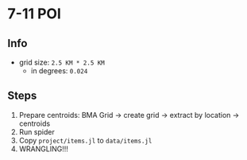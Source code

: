 # 7-11 POI

## Info
- grid size: `2.5 KM * 2.5 KM`
  - in degrees: `0.024`

## Steps
1. Prepare centroids: BMA Grid -> create grid -> extract by location -> centroids
2. Run spider
3. Copy `project/items.jl` to `data/items.jl`
4. WRANGLING!!!
